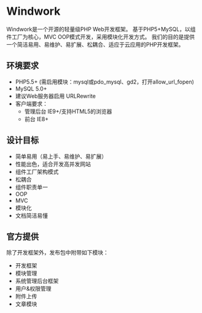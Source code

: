 Windwork
===============
Windwork是一个开源的轻量级PHP Web开发框架。
基于PHP5+MySQL，以组件工厂为核心，MVC OOP模式开发，采用模块化开发方式。
我们的目的是提供一个简洁易用、易维护、易扩展、松耦合、适应于云应用的PHP开发框架。


环境要求
-------------------
* PHP5.5+ (需启用模块：mysql或pdo_mysql、gd2，打开allow_url_fopen)
* MySQL 5.0+
* 建议Web服务器启用 URLRewrite
* 客户端要求：
  * 管理后台 IE9+/支持HTML5的浏览器
  * 前台 IE8+

设计目标
-----------------
 * 简单易用（易上手、易维护、易扩展）
 * 性能出色，适合开发高并发网站
 * 组件工厂架构模式
 * 松耦合
 * 组件职责单一
 * OOP
 * MVC
 * 模块化
 * 文档简洁易懂


官方提供
-----------------
除了开发框架外，发布包中附带如下模块：
 * 开发框架
 * 模块管理
 * 系统管理后台框架
 * 用户&权限管理
 * 附件上传
 * 文章模块


